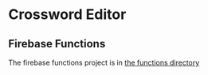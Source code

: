 # Crossword Editor

## Firebase Functions
The firebase functions project is in [the functions directory](./functions)
